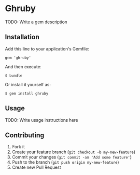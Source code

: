 # Ghruby

TODO: Write a gem description

## Installation

Add this line to your application's Gemfile:

    gem 'ghruby'

And then execute:

    $ bundle

Or install it yourself as:

    $ gem install ghruby

## Usage

TODO: Write usage instructions here

## Contributing

1. Fork it
2. Create your feature branch (`git checkout -b my-new-feature`)
3. Commit your changes (`git commit -am 'Add some feature'`)
4. Push to the branch (`git push origin my-new-feature`)
5. Create new Pull Request
